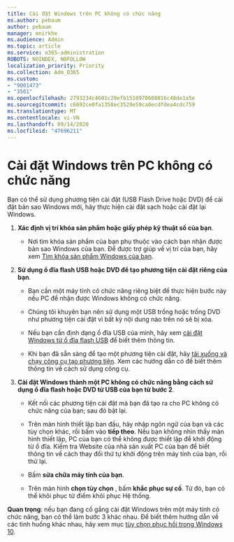 ```yaml
---
title: Cài đặt Windows trên PC không có chức năng
ms.author: pebaum
author: pebaum
manager: mnirkhe
ms.audience: Admin
ms.topic: article
ms.service: o365-administration
ROBOTS: NOINDEX, NOFOLLOW
localization_priority: Priority
ms.collection: Adm_O365
ms.custom:
- "9001473"
- "3501"
ms.openlocfilehash: 2793234c4601c20efb1510970608816c48de1a5e
ms.sourcegitcommit: c6692ce0fa1358ec3529e59ca0ecdfdea4cdc759
ms.translationtype: MT
ms.contentlocale: vi-VN
ms.lasthandoff: 09/14/2020
ms.locfileid: "47696211"
---
```

# <a name="install-windows-on-a-nonfunctional-pc"></a>Cài đặt Windows trên PC không có chức năng

Bạn có thể sử dụng phương tiện cài đặt (USB Flash Drive hoặc DVD) để cài đặt bản sao Windows mới, hãy thực hiện cài đặt sạch hoặc cài đặt lại Windows.

1. **Xác định vị trí khóa sản phẩm hoặc giấy phép kỹ thuật số của bạn**.

    - Nơi tìm khóa sản phẩm của bạn phụ thuộc vào cách bạn nhận được bản sao Windows của bạn. Để được trợ giúp về vị trí của bạn, hãy xem [Tìm khóa sản phẩm Windows của bạn](https://support.microsoft.com/help/10749/windows-10-find-product-key). 

2. **Sử dụng ổ đĩa flash USB hoặc DVD để tạo phương tiện cài đặt riêng của bạn**.

    - Bạn cần một máy tính có chức năng riêng biệt để thực hiện bước này nếu PC để nhận được Windows không có chức năng.

    - Chúng tôi khuyên bạn nên sử dụng một USB trống hoặc trống DVD như phương tiện cài đặt vì bất kỳ nội dung nào trên nó sẽ bị xóa.

    - Nếu bạn cần định dạng ổ đĩa USB của mình, hãy xem [cài đặt Windows từ ổ đĩa flash USB](https://docs.microsoft.com/windows-hardware/manufacture/desktop/install-windows-from-a-usb-flash-drive) để biết thêm thông tin.

    - Khi bạn đã sẵn sàng để tạo một phương tiện cài đặt, hãy [tải xuống và chạy công cụ tạo phương tiện](https://www.microsoft.com/software-download/windows10). Xem các hướng dẫn có để biết thêm thông tin về cách sử dụng công cụ.

3. **Cài đặt Windows thành một PC không có chức năng bằng cách sử dụng ổ đĩa flash hoặc DVD từ USB của bạn từ bước 2**.

    - Kết nối các phương tiện cài đặt mà bạn đã tạo ra cho PC không có chức năng của bạn; sau đó bật lại.

    - Trên màn hình thiết lập ban đầu, hãy nhập ngôn ngữ của bạn và các tùy chọn khác, rồi bấm vào **tiếp theo**. Nếu bạn không nhìn thấy màn hình thiết lập, PC của bạn có thể không được thiết lập để khởi động từ ổ đĩa. Kiểm tra Website của nhà sản xuất PC của bạn để biết thông tin về cách thay đổi thứ tự khởi động trên máy tính của bạn, rồi thử lại.

    - Bấm **sửa chữa máy tính của bạn**.

    - Trên màn hình **chọn tùy chọn** , bấm **khắc phục sự cố**. Từ đó, bạn có thể khôi phục từ điểm khôi phục Hệ thống.

**Quan trọng**: nếu bạn đang cố gắng cài đặt Windows trên một máy tính có chức năng, bạn có thể làm bước 3 khác nhau. Để biết thêm hướng dẫn về các tình huống khác nhau, hãy xem mục [tùy chọn phục hồi trong Windows 10](https://support.microsoft.com/help/12415/windows-10-recovery-options).
